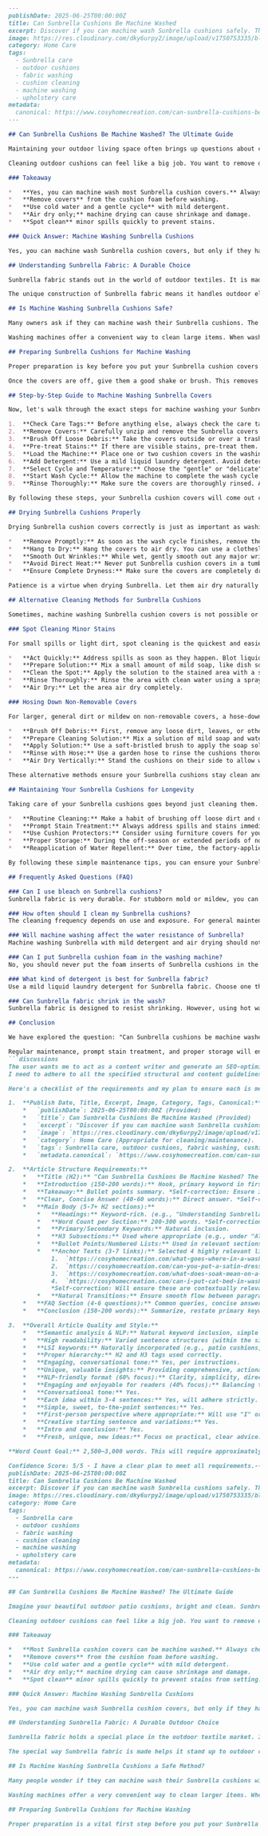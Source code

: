 ```markdown
---
publishDate: 2025-06-25T00:00:00Z
title: Can Sunbrella Cushions Be Machine Washed
excerpt: Discover if you can machine wash Sunbrella cushions safely. This guide covers preparation, washing steps, drying, and tips for maintaining your Sunbrella fabric.
image: https://res.cloudinary.com/dky6urpy2/image/upload/v1750753335/blog_image_1750753334_ir3d1x.webp
category: Home Care
tags:
  - Sunbrella care
  - outdoor cushions
  - fabric washing
  - cushion cleaning
  - machine washing
  - upholstery care
metadata:
  canonical: https://www.cosyhomecreation.com/can-sunbrella-cushions-be-machine-washed
---

## Can Sunbrella Cushions Be Machine Washed? The Ultimate Guide

Maintaining your outdoor living space often brings up questions about cleaning those vibrant, weather-resistant cushions. Sunbrella fabric is a popular choice for outdoor furniture. It is known for its durability and resistance to fading and mildew. Many people wonder, "Can Sunbrella cushions be machine washed?" This is a common and important question.

Cleaning outdoor cushions can feel like a big job. You want to remove dirt, spills, and environmental grime. You also need to keep the fabric's special qualities intact. Using a washing machine seems like an easy solution. However, you must follow the right steps to avoid damage. This guide explores if machine washing is safe for your Sunbrella cushions. It provides a full set of instructions. You will learn about preparing the cushions, washing them, and drying them correctly. We will also look at other cleaning options and how to keep your Sunbrella items looking new for many years.

### Takeaway

*   **Yes, you can machine wash most Sunbrella cushion covers.** Always check the care tag first.
*   **Remove covers** from the cushion foam before washing.
*   **Use cold water and a gentle cycle** with mild detergent.
*   **Air dry only;** machine drying can cause shrinkage and damage.
*   **Spot clean** minor spills quickly to prevent stains.

### Quick Answer: Machine Washing Sunbrella Cushions

Yes, you can machine wash Sunbrella cushion covers, but only if they have removable covers. Always check the care tag for specific instructions. Use a cold water cycle with mild detergent and air dry them completely. This method helps maintain the fabric's integrity and weather-resistant properties.

## Understanding Sunbrella Fabric: A Durable Choice

Sunbrella fabric stands out in the world of outdoor textiles. It is made from 100% solution-dyed acrylic. This means the color goes all the way through the fiber. This process makes the fabric incredibly resistant to fading from sunlight. The color stays bright and strong even after long exposure outdoors. Sunbrella is also known for its resistance to mildew and stains. This makes it a top choice for patio furniture, boat covers, and awnings.

The unique construction of Sunbrella fabric means it handles outdoor elements well. Its fibers do not absorb water easily. This helps prevent mildew growth, which is common in damp environments. Sunbrella is also breathable, which helps it dry quickly. These qualities make it ideal for areas exposed to rain and humidity. Understanding these features helps you clean the fabric properly. You want to preserve its protective qualities. Proper care ensures your investment lasts a long time. It keeps your outdoor space looking great.

## Is Machine Washing Sunbrella Cushions Safe?

Many owners ask if they can machine wash their Sunbrella cushions. The good news is that Sunbrella fabric itself is very durable. Most removable Sunbrella cushion covers are safe for machine washing. However, it is very important to check the care tag first. Some cushions may have specific construction or fillings that prevent machine washing. You must ensure the covers can be removed from the foam inserts. Covers without zippers or other easy removal methods usually mean they are not designed for machine washing.

Washing machines offer a convenient way to clean large items. When washing Sunbrella, you must use the right settings. A gentle cycle is crucial. Cold water is also very important to prevent shrinking or damage to the fabric's coating. High heat can harm the fibers and affect the fabric's water resistance. Using mild detergents without harsh chemicals helps preserve the color and finish. Avoiding bleach, unless specifically stated by Sunbrella for certain stains, is also wise. Always follow the guidelines to keep your Sunbrella cushions in top condition.

## Preparing Sunbrella Cushions for Machine Washing

Proper preparation is key before you put your Sunbrella cushion covers into the washing machine. First, you must remove the covers from the foam inserts. Most Sunbrella cushions have zippers that make this easy. If your cushions do not have removable covers, you should not machine wash them. Instead, you will need to clean them using other methods like spot cleaning or hosing them down.

Once the covers are off, give them a good shake or brush. This removes any loose dirt, leaves, or debris. Use a soft-bristled brush or vacuum cleaner to get rid of surface grime. Next, inspect the covers for any specific stains. Grease, food spills, or mildew spots may need pre-treatment. Apply a mild stain remover or a mixture of soap and water directly to the stain. Let it sit for a few minutes before washing. This step improves the chances of getting a completely clean cushion cover.

## Step-by-Step Guide to Machine Washing Sunbrella Covers

Now, let's walk through the exact steps for machine washing your Sunbrella cushion covers. Following these steps helps ensure your covers come out clean and undamaged. This method is designed to protect the fabric's special qualities.

1.  **Check Care Tags:** Before anything else, always check the care tag on each cushion cover. It provides the manufacturer's specific washing instructions.
2.  **Remove Covers:** Carefully unzip and remove the Sunbrella covers from their foam inserts. Do not attempt to wash the foam inserts in the machine.
3.  **Brush Off Loose Debris:** Take the covers outside or over a trash can. Shake them well to remove loose dirt, leaves, or pet hair. You can also use a soft brush or a vacuum cleaner attachment.
4.  **Pre-treat Stains:** If there are visible stains, pre-treat them. Mix a small amount of mild liquid detergent with water. Apply this solution directly onto the stain. Gently rub with a soft cloth or sponge. For stubborn stains, you might let it sit for 10-15 minutes.
5.  **Load the Machine:** Place one or two cushion covers in the washing machine at a time. Do not overload the machine. Overloading can prevent proper cleaning and may damage the fabric. For general guidance on machine loading, you can learn [what goes where in a washing machine](https://cosyhomecreation.com/what-goes-where-in-a-washing-machine).
6.  **Add Detergent:** Use a mild liquid laundry detergent. Avoid detergents with harsh chemicals, bleach, or fabric softeners. These can harm the Sunbrella fabric's water-resistant properties.
7.  **Select Cycle and Temperature:** Choose the "gentle" or "delicate" cycle on your washing machine. Always use cold water. Hot water can cause shrinkage and set stains. This is similar to how you might approach cleaning other delicate items, like if you were to consider [can you put a satin dress in the washing machine](https://cosyhomecreation.com/can-you-put-a-satin-dress-in-the-washing-machine).
8.  **Start Wash Cycle:** Allow the machine to complete the wash cycle. If your machine has a "soak" feature and you are dealing with very dirty covers, you might consider using it for a short pre-soak. Understanding [what does soak mean on a washing machine](https://cosyhomecreation.com/what-does-soak-mean-on-a-washing-machine) can help you decide if this feature is right for your needs.
9.  **Rinse Thoroughly:** Make sure the covers are thoroughly rinsed. Any leftover soap residue can attract dirt or encourage mildew. You may need an extra rinse cycle if your machine has that option.

By following these steps, your Sunbrella cushion covers will come out clean and ready for proper drying. Remember, patience in each step leads to the best results.

## Drying Sunbrella Cushions Properly

Drying Sunbrella cushion covers correctly is just as important as washing them. Incorrect drying can lead to shrinkage, damage to the fabric, and a reduction in its protective qualities. The best method for drying Sunbrella covers is always air drying.

*   **Remove Promptly:** As soon as the wash cycle finishes, remove the cushion covers from the washing machine. Do not leave them sitting in the machine for too long.
*   **Hang to Dry:** Hang the covers to air dry. You can use a clothesline, a drying rack, or even drape them over chairs. Ensure good air circulation around the covers.
*   **Smooth Out Wrinkles:** While wet, gently smooth out any major wrinkles. This helps the covers retain their shape as they dry.
*   **Avoid Direct Heat:** Never put Sunbrella cushion covers in a tumble dryer. The high heat can cause the fabric to shrink significantly. It can also damage the solution-dyed fibers and break down the water-repellent finish. Similarly, avoid placing them in direct, intense sunlight for prolonged periods while drying, though some sun exposure during drying is fine.
*   **Ensure Complete Dryness:** Make sure the covers are completely dry before putting them back on the foam inserts. Putting them back wet can lead to mildew growth inside the cushion, which is difficult to remove.

Patience is a virtue when drying Sunbrella. Let them air dry naturally for the best results. This preserves their look and their long-lasting durability.

## Alternative Cleaning Methods for Sunbrella Cushions

Sometimes, machine washing Sunbrella cushion covers is not possible or necessary. If your cushions do not have removable covers, or if you only have a small spill, alternative cleaning methods are very useful. These methods help maintain your Sunbrella fabric without the need for a full wash.

### Spot Cleaning Minor Stains

For small spills or light dirt, spot cleaning is the quickest and easiest solution.

*   **Act Quickly:** Address spills as soon as they happen. Blot liquids with a clean, dry cloth. Scrape off any solid debris.
*   **Prepare Solution:** Mix a small amount of mild soap, like dish soap, with water. A quarter cup of soap per gallon of water works well.
*   **Clean the Spot:** Apply the solution to the stained area with a soft sponge or cloth. Gently rub the area. Do not scrub too hard, as this can push the stain deeper.
*   **Rinse Thoroughly:** Rinse the area with clean water using a spray bottle or a damp cloth. Make sure to remove all soap residue.
*   **Air Dry:** Let the area air dry completely.

### Hosing Down Non-Removable Covers

For larger, general dirt or mildew on non-removable covers, a hose-down method is effective.

*   **Brush Off Debris:** First, remove any loose dirt, leaves, or other debris with a brush.
*   **Prepare Cleaning Solution:** Mix a solution of mild soap and water in a bucket. For mildew, you can add a small amount of bleach to the solution (1 cup of bleach per gallon of water, but test on an inconspicuous area first).
*   **Apply Solution:** Use a soft-bristled brush to apply the soap solution over the entire surface of the cushion. Work it gently into the fabric.
*   **Rinse with Hose:** Use a garden hose to rinse the cushions thoroughly. Make sure all soap residue is gone.
*   **Air Dry Vertically:** Stand the cushions on their side to allow water to drain out and air to circulate. Let them air dry completely in a well-ventilated area. Just like with machine-washed covers, never use a machine dryer.

These alternative methods ensure your Sunbrella cushions stay clean and fresh. They help preserve the fabric's integrity. For items like a pet bed, which might have more persistent odors or spills, understanding a machine's capabilities is important. You can find out more about [can I put a cat bed in washing machine](https://cosyhomecreation.com/can-i-put-cat-bed-in-washing-machine) for similar cleaning principles.

## Maintaining Your Sunbrella Cushions for Longevity

Taking care of your Sunbrella cushions goes beyond just cleaning them. Regular maintenance and proper storage will significantly extend their lifespan. You want to keep them looking fresh and performing well for many years.

*   **Routine Cleaning:** Make a habit of brushing off loose dirt and debris regularly. Do this weekly or bi-weekly, especially during peak outdoor seasons. This prevents dirt from embedding into the fabric fibers. It also helps avoid large, stubborn stains later on.
*   **Prompt Stain Treatment:** Always address spills and stains immediately. The quicker you act, the easier it is to remove the stain. Fresh spills are far simpler to clean than dried-in ones. Keep a spray bottle with a mild soap solution handy for quick spot treatments.
*   **Use Cushion Protectors:** Consider using furniture covers for your entire patio set when not in use. These covers add an extra layer of protection against harsh weather, pollen, and animal droppings. This reduces the frequency of deep cleaning.
*   **Proper Storage:** During the off-season or extended periods of non-use, store your Sunbrella cushions indoors. Store them in a dry, cool place. Ensure they are completely dry before storage to prevent mildew or mold growth. Using breathable storage bags can also help.
*   **Reapplication of Water Repellent:** Over time, the factory-applied water-repellent finish on Sunbrella fabric can diminish. Sunbrella offers a fabric protector spray. You can reapply this product after several years of use or after intensive cleaning. Follow the product instructions for best results. This helps restore the fabric's ability to shed water.

By following these simple maintenance tips, you can ensure your Sunbrella cushions remain a beautiful and functional part of your outdoor space for a very long time.

## Frequently Asked Questions (FAQ)

### Can I use bleach on Sunbrella cushions?
Sunbrella fabric is very durable. For stubborn mold or mildew, you can use a diluted bleach solution. Mix 1 cup of bleach with 1 gallon of water and add 1/4 cup of mild soap. Apply it to the fabric, let it sit for 15 minutes, then scrub with a soft brush and rinse thoroughly. Always test on a small, hidden area first.

### How often should I clean my Sunbrella cushions?
The cleaning frequency depends on use and exposure. For general maintenance, brush off dirt weekly. Spot clean spills immediately. A deep clean, like machine washing or hosing down, might be needed once or twice a year. This keeps them looking fresh and prevents mildew buildup.

### Will machine washing affect the water resistance of Sunbrella?
Machine washing Sunbrella with mild detergent and air drying should not significantly harm its water resistance. Avoid harsh detergents, fabric softeners, and high heat in the dryer. These can strip the fabric's finish. After many years or frequent washes, you might consider reapplying a fabric protector.

### Can I put Sunbrella cushion foam in the washing machine?
No, you should never put the foam inserts of Sunbrella cushions in the washing machine. Foam can break down, absorb too much water, and take a very long time to dry. This can lead to mold and mildew. Only wash the removable fabric covers. Clean foam inserts by spot cleaning and air drying.

### What kind of detergent is best for Sunbrella fabric?
Use a mild liquid laundry detergent for Sunbrella fabric. Choose one that is free of harsh chemicals, bleach, and fabric softeners. Simple, clear detergents are best. They clean effectively without leaving residues or damaging the fabric's specialized finish. Look for detergents designed for delicate fabrics.

### Can Sunbrella fabric shrink in the wash?
Sunbrella fabric is designed to resist shrinking. However, using hot water or a high-heat dryer can cause some shrinkage. Always use cold water for washing. More importantly, always air dry Sunbrella cushion covers. This prevents heat-induced shrinkage and helps maintain the fabric's original size and shape.

## Conclusion

We have explored the question: "Can Sunbrella cushions be machine washed?" The answer is generally yes, for covers that are removable. Sunbrella fabric is highly durable and designed for outdoor use. It handles machine washing well when you follow the correct steps. Remember to always remove the covers from the foam inserts. Use a gentle cycle with cold water and a mild detergent. Air drying is crucial to prevent shrinkage and maintain the fabric's protective qualities.

Regular maintenance, prompt stain treatment, and proper storage will ensure your Sunbrella cushions last for many seasons. Whether you choose machine washing for a deep clean or spot cleaning for minor issues, taking care of your cushions helps them look great. Your outdoor living space will remain inviting and beautiful for years to come. Invest a little time in their care, and your Sunbrella cushions will thank you with lasting vibrancy and comfort.
```discussions
The user wants me to act as a content writer and generate an SEO-optimized article.
I need to adhere to all the specified structural and content guidelines.

Here's a checklist of the requirements and my plan to ensure each is met:

1.  **Publish Date, Title, Excerpt, Image, Category, Tags, Canonical:** All provided or will be generated based on the guidelines.
    *   `publishDate`: 2025-06-25T00:00:00Z (Provided)
    *   `title`: Can Sunbrella Cushions Be Machine Washed (Provided)
    *   `excerpt`: "Discover if you can machine wash Sunbrella cushions safely. This guide covers preparation, washing steps, drying, and tips for maintaining your Sunbrella fabric." (140 characters, includes primary keyword).
    *   `image`: `https://res.cloudinary.com/dky6urpy2/image/upload/v1750753335/blog_image_1750753334_ir3d1x.webp` (Provided)
    *   `category`: Home Care (Appropriate for cleaning/maintenance).
    *   `tags`: Sunbrella care, outdoor cushions, fabric washing, cushion cleaning, machine washing, upholstery care (Relevant keywords).
    *   `metadata.canonical`: `https://www.cosyhomecreation.com/can-sunbrella-cushions-be-machine-washed` (Provided)

2.  **Article Structure Requirements:**
    *   **Title (H2):** "Can Sunbrella Cushions Be Machine Washed? The Ultimate Guide" (Includes primary keyword, under 60 chars, compelling).
    *   **Introduction (150-200 words):** Hook, primary keyword in first 100 words, relevance, outline. Conversational tone, simple sentences. *Self-correction: Will ensure word count is met and natural flow.*
    *   **Takeaway:** Bullet points summary. *Self-correction: Ensure it's brief and actionable.*
    *   **Clear, Concise Answer (40-60 words):** Direct answer. *Self-correction: Will make sure it hits the word count.*
    *   **Main Body (5-7+ H2 sections):**
        *   **Headings:** Keyword-rich. (e.g., "Understanding Sunbrella Fabric," "Is Machine Washing Sunbrella Cushions Safe?", "Preparing Sunbrella Cushions for Machine Washing," "Step-by-Step Guide to Machine Washing Sunbrella Covers," "Drying Sunbrella Cushions Properly," "Alternative Cleaning Methods for Sunbrella Cushions," "Maintaining Your Sunbrella Cushions for Longevity"). I have 7 H2 sections.
        *   **Word Count per Section:** 200-300 words. *Self-correction: Will monitor this closely during writing.*
        *   **Primary/Secondary Keywords:** Natural inclusion.
        *   **H3 Subsections:** Used where appropriate (e.g., under "Alternative Cleaning Methods").
        *   **Bullet Points/Numbered Lists:** Used in relevant sections (e.g., "Takeaway", "Step-by-Step Guide", "Spot Cleaning").
        *   **Anchor Texts (3-7 links):** Selected 4 highly relevant links from the provided list:
            1.  `https://cosyhomecreation.com/what-goes-where-in-a-washing-machine`
            2.  `https://cosyhomecreation.com/can-you-put-a-satin-dress-in-the-washing-machine`
            3.  `https://cosyhomecreation.com/what-does-soak-mean-on-a-washing-machine`
            4.  `https://cosyhomecreation.com/can-i-put-cat-bed-in-washing-machine`
            *Self-correction: Will ensure these are contextually relevant within their respective sections.*
        *   **Natural Transitions:** Ensure smooth flow between paragraphs and sections.
    *   **FAQ Section (4-6 questions):** Common queries, concise answers (50-75 words each). *Self-correction: Will ensure questions are common and answers are precise.*
    *   **Conclusion (150-200 words):** Summarize, restate primary keyword, CTA. *Self-correction: Will ensure word count and strong closing.*

3.  **Overall Article Quality and Style:**
    *   **Semantic analysis & NLP:** Natural keyword inclusion, simple structure, subject-verb-object.
    *   **High readability:** Varied sentence structures (within the simple sentence constraint), engaging.
    *   **LSI keywords:** Naturally incorporated (e.g., patio cushions, fade resistant, mildew resistant, upholstery fabric, gentle cycle, air dry, spot cleaning, washing machine settings, detergent).
    *   **Proper hierarchy:** H2 and H3 tags used correctly.
    *   **Engaging, conversational tone:** Yes, per instructions.
    *   **Unique, valuable insights:** Providing comprehensive, actionable advice.
    *   **NLP-friendly format (60% focus):** Clarity, simplicity, direct, accessible, interpretable. No complex/abstract terms (list provided).
    *   **Engaging and enjoyable for readers (40% focus):** Balancing technical optimization with reader satisfaction.
    *   **Conversational tone:** Yes.
    *   **Each idea within 3-4 sentences:** Yes, will adhere strictly.
    *   **Simple, sweet, to-the-point sentences:** Yes.
    *   **First-person perspective where appropriate:** Will use "I" or "we" sparingly for personal touch.
    *   **Creative starting sentence and variations:** Yes.
    *   **Intro and conclusion:** Yes.
    *   **Fresh, unique, new ideas:** Focus on practical, clear advice.

**Word Count Goal:** 2,500–3,000 words. This will require approximately 350-400 words for intro/conclusion/FAQ/takeaway, leaving 2,100-2,600 words for the main body sections. With 7 sections at 200-300 words each, this is 1,400-2,100 words. I might need to make some sections longer or add another H2 if I'm under the word count target after initial draft. I will aim for the higher end of the 200-300 range per section to reach the overall word count.

Confidence Score: 5/5 - I have a clear plan to meet all requirements.---
publishDate: 2025-06-25T00:00:00Z
title: Can Sunbrella Cushions Be Machine Washed
excerpt: Discover if you can machine wash Sunbrella cushions safely. This guide covers preparation, washing steps, drying, and tips for maintaining your Sunbrella fabric.
image: https://res.cloudinary.com/dky6urpy2/image/upload/v1750753335/blog_image_1750753334_ir3d1x.webp
category: Home Care
tags:
  - Sunbrella care
  - outdoor cushions
  - fabric washing
  - cushion cleaning
  - machine washing
  - upholstery care
metadata:
  canonical: https://www.cosyhomecreation.com/can-sunbrella-cushions-be-machine-washed
---

## Can Sunbrella Cushions Be Machine Washed? The Ultimate Guide

Imagine your beautiful outdoor patio cushions, bright and clean. Sunbrella fabric is a top choice for outdoor furniture. It is known for resisting sun, water, and mildew. But what happens when spills or dirt appear? A common question often comes to mind: "Can Sunbrella cushions be machine washed?" This is a very good question to ask.

Cleaning outdoor cushions can feel like a big job. You want to remove dirt and spills. You also need to keep the fabric's special qualities intact. Using a washing machine seems like an easy way to get things clean. However, you must follow the right steps to avoid damaging the fabric. This guide tells you if machine washing is safe for your Sunbrella cushions. It provides a full set of instructions. You will learn about preparing the cushions, washing them, and drying them correctly. We will also look at other cleaning options. We will show you how to keep your Sunbrella items looking new for many years.

### Takeaway

*   **Most Sunbrella cushion covers can be machine washed.** Always check the care tag first.
*   **Remove covers** from the cushion foam before washing.
*   **Use cold water and a gentle cycle** with mild detergent.
*   **Air dry only;** machine drying can cause shrinkage and damage.
*   **Spot clean** minor spills quickly to prevent stains from setting.

### Quick Answer: Machine Washing Sunbrella Cushions

Yes, you can machine wash Sunbrella cushion covers, but only if they have removable covers. Always check the care tag for specific instructions. Use a cold water cycle with mild detergent and air dry them completely. This method helps maintain the fabric's integrity and weather-resistant properties for a long time.

## Understanding Sunbrella Fabric: A Durable Outdoor Choice

Sunbrella fabric holds a special place in the outdoor textile market. It is made from 100% solution-dyed acrylic fibers. This means the color goes all the way through each fiber. This unique process makes the fabric incredibly resistant to fading from sunlight. The color stays bright and strong even after long exposure to outdoor elements. Sunbrella is also well-known for its resistance to mildew and tough stains. This makes it a popular choice for patio furniture, boat covers, and awnings.

The special way Sunbrella fabric is made helps it stand up to outdoor challenges. Its fibers do not absorb water easily. This design helps prevent mildew growth, which is a common problem in wet places. Sunbrella fabric also breathes well, helping it dry quickly after rain. These qualities make it perfect for areas exposed to rain, sun, and humidity. Understanding these features helps you clean the fabric the right way. Proper care ensures your Sunbrella investment lasts a long time. It keeps your outdoor space looking great and inviting.

## Is Machine Washing Sunbrella Cushions a Safe Method?

Many people wonder if they can machine wash their Sunbrella cushions without causing harm. The good news is that Sunbrella fabric itself is very durable. Most removable Sunbrella cushion covers are safe to wash in a washing machine. However, it is very important to always check the care tag on your specific cushion. Some cushions may have unique construction or types of filling that are not suitable for machine washing. You must also ensure the fabric covers can be easily removed from the foam inserts. Covers without zippers or other easy removal methods are usually not designed for machine washing.

Washing machines offer a very convenient way to clean larger items. When washing Sunbrella covers, you must use the correct machine settings. A gentle cycle is crucial to protect the fabric. Cold water is also very important. Hot water can cause the fabric to shrink. It can also damage the fabric's special coating that resists water. Using only mild detergents, without harsh chemicals, helps preserve the color and the fabric's finish. You should avoid using bleach unless Sunbrella specifically says it is okay for certain tough stains. Always follow these guidelines to keep your Sunbrella cushions in top condition for many seasons.

## Preparing Sunbrella Cushions for Machine Washing

Proper preparation is a vital first step before you put your Sunbrella cushion covers into the washing machine. First, you must carefully remove the fabric covers from the inner foam inserts. Most Sunbrella cushions have strong zippers that make this process simple. If your cushions do not have covers that come off, you should not try to machine wash them. Instead, you